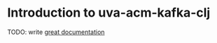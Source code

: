 # Introduction to uva-acm-kafka-clj

TODO: write [great documentation](http://jacobian.org/writing/what-to-write/)

